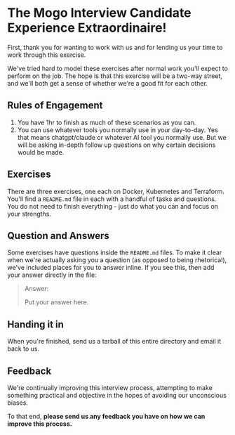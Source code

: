 # The Mogo Interview Candidate Experience Extraordinaire!

First, thank you for wanting to work with us and for lending us your time to work through this exercise.

We've tried hard to model these exercises after normal work you'll expect to perform on the job.  The hope is that this exercise will be a two-way street, and we'll both get a sense of whether we're a good fit for each other.

## Rules of Engagement

1. You have 1hr to finish as much of these scenarios as you can.
2. You can use whatever tools you normally use in your day-to-day. Yes that means
   chatgpt/claude or whatever AI tool you normally use. But we will be asking 
   in-depth follow up questions on why certain decisions would be made.

## Exercises

There are three exercises, one each on Docker, Kubernetes and Terraform. You'll
find a `README.md` file in each with a handful of tasks and questions. You do not need to finish everything - just do what you can and focus on your strengths.

## Question and Answers

Some exercises have questions inside the `README.md` files.  To make it clear when we're actually asking you a question (as opposed to being rhetorical), we've included places for you to answer inline.  If you see this, then add your answer directly in the file:

> Answer:
>
> Put your answer here.

## Handing it in

When you're finished, send us a tarball of this entire directory and email it back to us.

## Feedback

We're continually improving this interview process, attempting to make something practical and objective in the hopes of avoiding our unconscious biases.

To that end, **please send us any feedback you have on how we can improve this process.**
